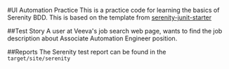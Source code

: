 #UI Automation Practice
This is a practice code for learning the basics of Serenity BDD. 
This is based on the template from [serenity-junit-starter](https://github.com/serenity-bdd/serenity-junit-starter)

##Test Story
A user at Veeva's job search web page, wants to find the job description
about Associate Automation Engineer position.

##Reports
The Serenity test report can be found in the `target/site/serenity`
